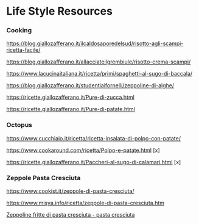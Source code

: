 # Life Style Resources

### Cooking

https://blog.giallozafferano.it/ilcaldosaporedelsud/risotto-agli-scampi-ricetta-facile/

https://blog.giallozafferano.it/allacciateilgrembiule/risotto-crema-scampi/

https://www.lacucinaitaliana.it/ricetta/primi/spaghetti-al-sugo-di-baccala/

https://blog.giallozafferano.it/studentiaifornelli/zeppoline-di-alghe/

https://ricette.giallozafferano.it/Pure-di-zucca.html

https://ricette.giallozafferano.it/Pure-di-patate.html

### Octopus

https://www.cucchiaio.it/ricetta/ricetta-insalata-di-polpo-con-patate/

https://www.cookaround.com/ricetta/Polpo-e-patate.html [x]

https://ricette.giallozafferano.it/Paccheri-al-sugo-di-calamari.html [x]

### Zeppole Pasta Cresciuta

https://www.cookist.it/zeppole-di-pasta-cresciuta/

https://www.misya.info/ricetta/zeppole-di-pasta-cresciuta.htm

[Zeppoline fritte di pasta cresciuta - pasta cresciuta](https://m.youtube.com/watch?v=7etc4n2zP3c)
